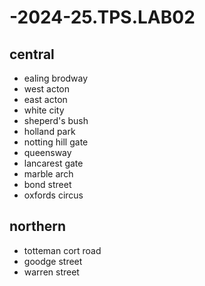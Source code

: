 # -2024-25.TPS.LAB02
## central
- ealing brodway
- west acton
- east acton
- white city
- sheperd's bush
- holland park
- notting hill gate
- queensway
- lancarest gate
- marble arch
- bond street
- oxfords circus
## northern 
- totteman cort road
- goodge street
- warren street